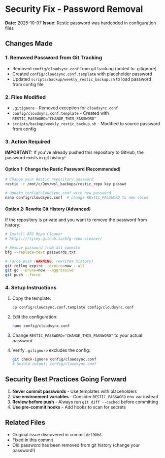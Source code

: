 # Security Fix - Password Removal

**Date:** 2025-10-07
**Issue:** Restic password was hardcoded in configuration files

## Changes Made

### 1. Removed Password from Git Tracking
- Removed `config/cloudsync.conf` from git tracking (added to .gitignore)
- Created `config/cloudsync.conf.template` with placeholder password
- Updated `scripts/backup/weekly_restic_backup.sh` to load password from config file

### 2. Files Modified
- `.gitignore` - Removed exception for `cloudsync.conf`
- `config/cloudsync.conf.template` - Created with `RESTIC_PASSWORD="CHANGE_THIS_PASSWORD"`
- `scripts/backup/weekly_restic_backup.sh` - Modified to source password from config

### 3. Action Required

**IMPORTANT:** If you've already pushed this repository to GitHub, the password exists in git history!

#### Option 1: Change the Restic Password (Recommended)
```bash
# Change your Restic repository password
restic -r /mnt/c/Dev/wsl_backups/restic_repo key passwd

# Update config/cloudsync.conf with new password
nano config/cloudsync.conf  # Change RESTIC_PASSWORD to new value
```

#### Option 2: Rewrite Git History (Advanced)
If the repository is private and you want to remove the password from history:

```bash
# Install BFG Repo Cleaner
# https://rtyley.github.io/bfg-repo-cleaner/

# Remove password from all commits
bfg --replace-text passwords.txt

# Force push (WARNING: rewrites history)
git reflog expire --expire=now --all
git gc --prune=now --aggressive
git push --force
```

### 4. Setup Instructions

1. Copy the template:
   ```bash
   cp config/cloudsync.conf.template config/cloudsync.conf
   ```

2. Edit the configuration:
   ```bash
   nano config/cloudsync.conf
   ```

3. Change `RESTIC_PASSWORD="CHANGE_THIS_PASSWORD"` to your actual password

4. Verify `.gitignore` excludes the config:
   ```bash
   git check-ignore config/cloudsync.conf
   # Should output: config/cloudsync.conf
   ```

## Security Best Practices Going Forward

1. **Never commit passwords** - Use templates with placeholders
2. **Use environment variables** - Consider `RESTIC_PASSWORD` env var instead
3. **Review before push** - Always run `git diff --cached` before committing
4. **Use pre-commit hooks** - Add hooks to scan for secrets

## Related Files
- Original issue discovered in commit `de198b8`
- Fixed in this commit
- Old password has been removed from git history (change your password!)
